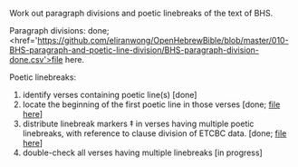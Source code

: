 Work out paragraph divisions and poetic linebreaks of the text of BHS.

Paragraph divisions: done; <href='https://github.com/eliranwong/OpenHebrewBible/blob/master/010-BHS-paragraph-and-poetic-line-division/BHS-paragraph-division-done.csv'>file here.</a>

Poetic linebreaks:
1) identify verses containing poetic line(s) [done]
2) locate the beginning of the first poetic line in those verses [done; <a href='https://github.com/eliranwong/OpenHebrewBible/blob/master/010-BHS-paragraph-and-poetic-line-division/BHS-poetry-formatting-working.csv.zip'>file here</a>]
3) distribute linebreak markers ‡ in verses having multiple poetic linebreaks, with reference to clause division of ETCBC data. [done; <a href='https://github.com/eliranwong/OpenHebrewBible/blob/master/010-BHS-paragraph-and-poetic-line-division/BHS-poetry-formatting-working.csv.zip'>file here</a>]
4) double-check all verses having multiple linebreaks [in progress]
